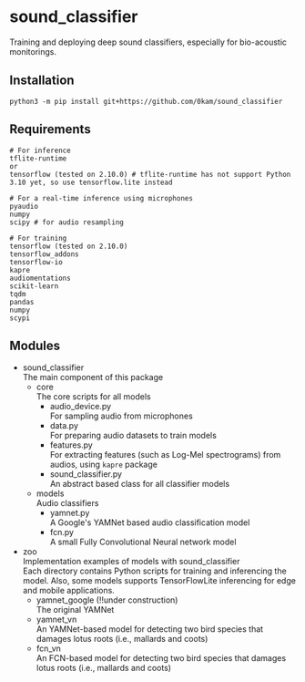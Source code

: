 # sound_classifier
Training and deploying deep sound classifiers, especially for bio-acoustic monitorings.

## Installation
```
python3 -m pip install git+https://github.com/0kam/sound_classifier
```

## Requirements
```
# For inference
tflite-runtime
or
tensorflow (tested on 2.10.0) # tflite-runtime has not support Python 3.10 yet, so use tensorflow.lite instead

# For a real-time inference using microphones
pyaudio
numpy
scipy # for audio resampling

# For training
tensorflow (tested on 2.10.0)
tensorflow_addons
tensorflow-io
kapre
audiomentations
scikit-learn
tqdm
pandas
numpy
scypi
```

## Modules
- sound_classifier  
  The main component of this package
  - core  
    The core scripts for all models
    - audio_device.py  
      For sampling audio from microphones
    - data.py  
      For preparing audio datasets to train models
    - features.py  
      For extracting features (such as Log-Mel spectrograms) from audios, using `kapre` package
    - sound_classifier.py  
      An abstract based class for all classifier models
  - models  
    Audio classifiers
    - yamnet.py  
      A Google's YAMNet based audio classification model
    - fcn.py  
      A small Fully Convolutional Neural network model
- zoo  
  Implementation examples of models with sound_classifier  
  Each directory contains Python scripts for training and inferencing the model. Also, some models supports TensorFlowLite inferencing for edge and mobile applications.
  - yamnet_google (!!under construction)  
    The original YAMNet
  - yamnet_vn  
    An YAMNet-based model for detecting two bird species that damages lotus roots (i.e., mallards and coots)
  - fcn_vn  
    An FCN-based model for detecting two bird species that damages lotus roots (i.e., mallards and coots)

